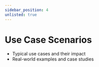 ```yaml
---
sidebar_position: 4
unlisted: true
---
```


# Use Case Scenarios

- Typical use cases and their impact
- Real-world examples and case studies
